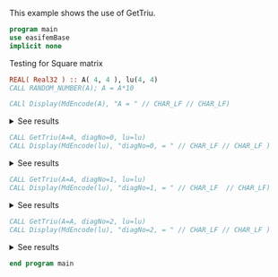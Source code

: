 This example shows the use of GetTriu.

```fortran
program main
use easifemBase
implicit none
```

Testing for Square matrix

```fortran
REAL( Real32 ) :: A( 4, 4 ), lu(4, 4)
CALL RANDOM_NUMBER(A); A = A*10

CALl Display(MdEncode(A), "A = " // CHAR_LF // CHAR_LF)
```

<details>
<summary>See results</summary>
<div>

A =

|        |        |        |         |
| ------ | ------ | ------ | ------- |
| 7.9596 | 0.4582 | 9.668  | 3.2888  |
| 9.8813 | 8.812  | 8.1055 | 0.42248 |
| 2.7221 | 5.3213 | 8.3696 | 0.61326 |
| 5.3658 | 7.8775 | 4.4198 | 1.9634  |

</div>
</details>

```fortran
CALL GetTriu(A=A, diagNo=0, lu=lu)
CALL Display(MdEncode(lu), "diagNo=0, = " // CHAR_LF // CHAR_LF )
```

<details>
<summary>See results</summary>
<div>

diagNo=0, =

|        |        |        |         |
| ------ | ------ | ------ | ------- |
| 7.9596 | 0.4582 | 9.668  | 3.2888  |
| 0      | 8.812  | 8.1055 | 0.42248 |
| 0      | 0      | 8.3696 | 0.61326 |
| 0      | 0      | 0      | 1.9634  |

</div>
</details>

```fortran
CALL GetTriu(A=A, diagNo=1, lu=lu)
CALL Display(MdEncode(lu), "diagNo=1, = " // CHAR_LF  // CHAR_LF)
```

<details>
<summary>See results</summary>
<div>

diagNo=1, =

|   |        |        |         |
| - | ------ | ------ | ------- |
| 0 | 0.4582 | 9.668  | 3.2888  |
| 0 | 0      | 8.1055 | 0.42248 |
| 0 | 0      | 0      | 0.61326 |
| 0 | 0      | 0      | 0       |

</div>
</details>

```fortran
CALL GetTriu(A=A, diagNo=2, lu=lu)
CALL Display(MdEncode(lu), "diagNo=2, = " // CHAR_LF // CHAR_LF )
```

<details>
<summary>See results</summary>
<div>

diagNo=2, =

|   |   |       |         |
| - | - | ----- | ------- |
| 0 | 0 | 9.668 | 3.2888  |
| 0 | 0 | 0     | 0.42248 |
| 0 | 0 | 0     | 0       |
| 0 | 0 | 0     | 0       |

</div>
</details>

```fortran
end program main
```
